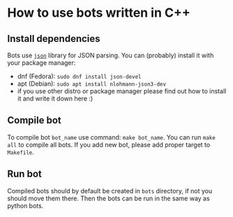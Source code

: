 # How to use bots written in C++

## Install dependencies
Bots use [`json`](https://github.com/nlohmann/json) library for JSON parsing.
You can (probably) install it with your package manager:

- dnf (Fedora): `sudo dnf install json-devel`
- apt (Debian): `sudo apt install nlohmann-json3-dev`
- if you use other distro or package manager please find out how to install it and write it down here :)

## Compile bot
To compile bot `bot_name` use command: `make bot_name`. You can run `make all` to compile all bots.
If you add new bot, please add proper target to `Makefile`.

## Run bot
Compiled bots should by default be created in `bots` directory, if not you should move them there. Then the bots can be run in the same way as python bots.
